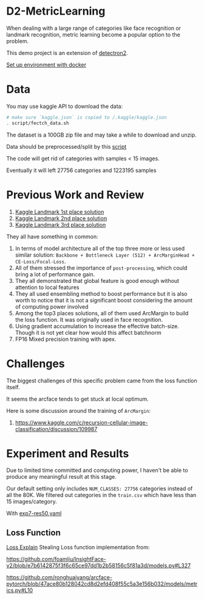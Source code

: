 # D2-MetricLearning

When dealing with a large range of categories like face recognition or 
landmark recognition, metric learning become a popular option to the problem.

This demo project is an extension of [detectron2](https://github.com/facebookresearch/detectron2).

[Set up environment with docker](docker/quick_start.md)

# Data

You may use kaggle API to download the data:
```bash
# make sure `kaggle.json` is copied to /.kaggle/kaggle.json
. script/fectch_data.sh
```
The dataset is a 100GB zip file and may take a while to download and unzip.

Data should be preprocessed/split by this [script](preprocess/preprocess.py)

The code will get rid of categories with samples < 15 images.

Eventually it will left 27756 categories and 1223195 samples

# Previous Work and Review

1. [Kaggle Landmark 1st place solution](https://github.com/ruodingt/kaggle-landmark-recognition-2020-1st-place)
2. [Kaggle Landmark 2nd place solution](https://github.com/ruodingt/instance_level_recognition)
3. [Kaggle Landmark 3rd place solution](https://github.com/ruodingt/Google-Landmark-Recognition-2020-3rd-Place-Solution)


They all have something in common:
1. In terms of model architecture all of the top three more or less used similar solution:
`Backbone + Bottleneck Layer (512) + ArcMarginHead + CE-Loss/Focal-Loss`. 
2. All of them stressed the importance of `post-processing`, which could bring a lot of performance gain.
3. They all demonstrated that global feature is good enough without attention to local features
4. They all used ensembling method to boost performance but it is also worth to notice that it is not 
a significant boost considering the amount of computing power involved
5. Among the top3 places solutions, all of them used ArcMargin to build the loss function. 
It was originally used in face recognition.
6. Using gradient accumulation to increase the effective batch-size. 
Though it is not yet clear how would this affect batchnorm
7. FP16 Mixed precision training with apex.


# Challenges
The biggest challenges of this specific problem came from the loss function itself.

It seems the arcface tends to get stuck at local optimum.

Here is some discussion around the training of `ArcMargin`:
1. https://www.kaggle.com/c/recursion-cellular-image-classification/discussion/109987


# Experiment and Results
Due to limited time committed and computing power, I haven't be able to produce any meaningful
result at this stage.

Our default setting only includes `NUM_CLASSES: 27756` categories instead of all the 80K.
We filtered out categories in the `train.csv` which have less than 15 images/category.

With [exp7-res50.yaml](vit_metric/config/exp7-res50.yaml)


## Loss Function
[Loss Explain](https://www.groundai.com/project/arcface-additive-angular-margin-loss-for-deep-face-recognition/1)
Stealing Loss function implementation from:

https://github.com/foamliu/InsightFace-v2/blob/e7b6142875f3f6c65ce97dd1b2b58156c5f81a3d/models.py#L327

https://github.com/ronghuaiyang/arcface-pytorch/blob/47ace80b128042cd8d2efd408f55c5a3e156b032/models/metrics.py#L10


